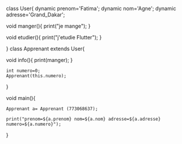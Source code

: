 class User{
  dynamic prenom='Fatima';
  dynamic nom='Agne';
  dynamic adresse='Grand_Dakar';
  
  void manger(){
    print("je mange");
      }
  
  void etudier(){
    print("j'etudie Flutter");
  }
  
  
  }
class Apprenant extends User{
  
  void info(){
    print(manger);
  }
    
    
    int numero=0;
    Apprenant(this.numero);
    
  }

  void main(){ 
    
    Apprenant a= Apprenant (773068637);
    
    print("prenom=${a.prenom} nom=${a.nom} adresse=${a.adresse} numero=${a.numero}");
  }
